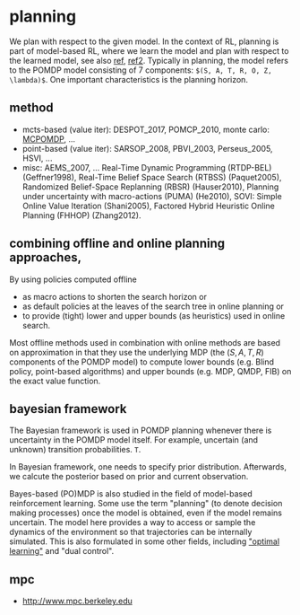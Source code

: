 # planning
We plan with respect to the given model.
In the context of RL, planning is part of model-based RL, where
we learn the model and plan with respect to the learned model,
see also
[ref](https://www.quora.com/What-is-the-difference-between-reinforcement-learning-and-planning),
[ref2](http://www0.cs.ucl.ac.uk/staff/d.silver/web/Teaching_files/dyna.pdf).
Typically in planning, the model refers to the POMDP model consisting of 7 components: `$(S, A, T, R, O, Z, \lambda)$`.
One important characteristics is the planning horizon.

## method
* mcts-based (value iter):
  DESPOT_2017, POMCP_2010, monte carlo: [MCPOMDP](http://robots.stanford.edu/papers/thrun.mcpomdp.pdf), ...
* point-based (value iter):
  SARSOP_2008, PBVI_2003, Perseus_2005, HSVI, ...
* misc:
  AEMS_2007, ...
  Real-Time Dynamic Programming (RTDP-BEL) (Geffner1998),
  Real-Time Belief Space Search (RTBSS) (Paquet2005),
  Randomized Belief-Space Replanning (RBSR) (Hauser2010),
  Planning under uncertainty with macro-actions (PUMA) (He2010),
  SOVI: Simple Online Value Iteration (Shani2005),
  Factored Hybrid Heuristic Online Planning (FHHOP) (Zhang2012).

## combining offline and online planning approaches,
By using policies computed offline
* as macro actions to shorten the search horizon or
* as default policies at the leaves of the search tree in online planning or
* to provide (tight) lower and upper bounds (as heuristics) used in online search.

Most offline methods used in combination with online methods are based on approximation in that
they use the underlying MDP (the $(S, A, T, R)$ components of the POMDP model) to
compute lower bounds (e.g. Blind policy, point-based algorithms) and
upper bounds (e.g. MDP, QMDP, FIB) on the exact value function.

## bayesian framework
The Bayesian framework is used in POMDP planning whenever there is uncertainty in the POMDP model itself.
For example, uncertain (and unknown) transition probabilities. `T`.

In Bayesian framework, one needs to specify prior distribution.
Afterwards, we calcute the posterior based on prior and current observation.

Bayes-based (PO)MDP is also studied in the field of model-based reinforcement learning.
Some use the term "planning" (to denote decision making processes) once the model is obtained, even if the model remains uncertain.
The model here provides a way to access or sample the dynamics of the environment so that trajectories can be internally simulated.
This is also formulated in some other fields, including
["optimal learning"](http://optimallearning.princeton.edu/) and "dual control".

## mpc
* http://www.mpc.berkeley.edu

